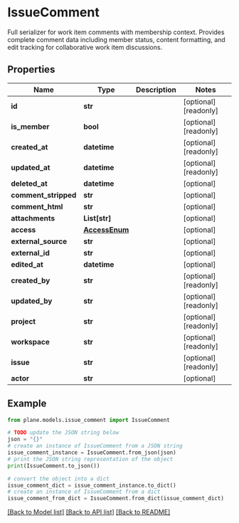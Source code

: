 # IssueComment

Full serializer for work item comments with membership context.  Provides complete comment data including member status, content formatting, and edit tracking for collaborative work item discussions.

## Properties

Name | Type | Description | Notes
------------ | ------------- | ------------- | -------------
**id** | **str** |  | [optional] [readonly] 
**is_member** | **bool** |  | [optional] [readonly] 
**created_at** | **datetime** |  | [optional] [readonly] 
**updated_at** | **datetime** |  | [optional] [readonly] 
**deleted_at** | **datetime** |  | [optional] 
**comment_stripped** | **str** |  | [optional] 
**comment_html** | **str** |  | [optional] 
**attachments** | **List[str]** |  | [optional] 
**access** | [**AccessEnum**](AccessEnum.md) |  | [optional] 
**external_source** | **str** |  | [optional] 
**external_id** | **str** |  | [optional] 
**edited_at** | **datetime** |  | [optional] 
**created_by** | **str** |  | [optional] [readonly] 
**updated_by** | **str** |  | [optional] [readonly] 
**project** | **str** |  | [optional] [readonly] 
**workspace** | **str** |  | [optional] [readonly] 
**issue** | **str** |  | [optional] [readonly] 
**actor** | **str** |  | [optional] 

## Example

```python
from plane.models.issue_comment import IssueComment

# TODO update the JSON string below
json = "{}"
# create an instance of IssueComment from a JSON string
issue_comment_instance = IssueComment.from_json(json)
# print the JSON string representation of the object
print(IssueComment.to_json())

# convert the object into a dict
issue_comment_dict = issue_comment_instance.to_dict()
# create an instance of IssueComment from a dict
issue_comment_from_dict = IssueComment.from_dict(issue_comment_dict)
```
[[Back to Model list]](../README.md#documentation-for-models) [[Back to API list]](../README.md#documentation-for-api-endpoints) [[Back to README]](../README.md)


